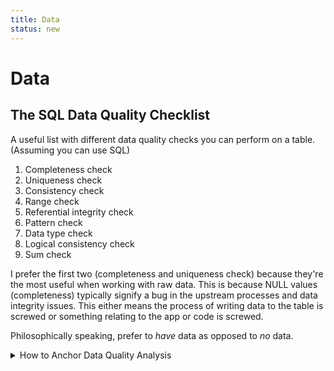 ```yaml
---
title: Data
status: new
---
```


# Data


## The SQL Data Quality Checklist 
A useful list with different data quality checks you can perform on a table. (Assuming you can use SQL)

1. Completeness check 
2. Uniqueness check
3. Consistency check
4. Range check
5. Referential integrity check
6. Pattern check
7. Data type check
8. Logical consistency check
9. Sum check


I prefer the first two (completeness and uniqueness check) because they're the most useful when working 
with raw data. This is because NULL values (completeness) typically signify a bug in the upstream processes and 
data integrity issues. This either means the process of writing data to the table is screwed
or something relating to the app or code is screwed. 

Philosophically speaking, prefer to _have_ data as opposed to _no_ data. 



<details>

<summary> How to Anchor Data Quality Analysis</summary>

<h3><b>Approach:</b></h3>

<b>The lowest most atomic level: </b> Comparing one to five primary key id's<br>
<b>At the day-granularity:       </b> Comparing one day's worth of data using EXCEPT DISTINCT distinct<br>
<b>Aggregated table-stats:       </b> Comparing categorical and numerical columnar data <br>


</details>